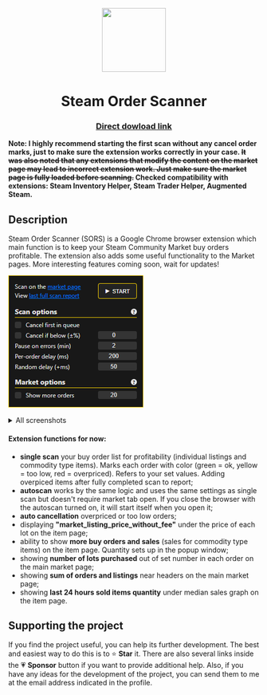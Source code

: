 <p align="center">
  <img width="128" height="128" src="https://github.com/auwaho/steam-order-scanner/blob/master/logo.png">
</p>
<h1 align="center">Steam Order Scanner</h1>

<h3 align="center">
  <a href="https://github.com/auwaho/steam-order-scanner/releases/download/1.7.0/SORS.zip">Direct dowload link</a>
</h3>

**Note: I highly recommend starting the first scan without any cancel order marks, just to make sure the extension works correctly in your case. ~~It was also noted that any extensions that modify the content on the market page may lead to incorrect extension work. Just make sure the market page is fully loaded before scanning.~~ Сhecked compatibility with extensions: Steam Inventory Helper, Steam Trader Helper, Augmented Steam.**

## Description

Steam Order Scanner (SORS) is a Google Chrome browser extension which main function is to keep your Steam Community Market buy orders profitable. The extension also adds some useful functionality to the Market pages. More interesting features coming soon, wait for updates!

![alt text](https://github.com/auwaho/steam-order-scanner/blob/master/screenshots/screenshot.png "Steam Listings Scanner")

<details>
  <summary>All screenshots</summary>

![alt text](https://github.com/auwaho/steam-order-scanner/blob/master/screenshots/screenshot_2.png "Steam Listings Scanner")

![alt text](https://github.com/auwaho/steam-order-scanner/blob/master/screenshots/screenshot_3.png "Steam Listings Scanner")

![alt text](https://github.com/auwaho/steam-order-scanner/blob/master/screenshots/screenshot_4.png "Steam Listings Scanner")

![alt text](https://github.com/auwaho/steam-order-scanner/blob/master/screenshots/screenshot_5.png "Steam Listings Scanner")

![alt text](https://github.com/auwaho/steam-order-scanner/blob/master/screenshots/screenshot_6.png "Steam Listings Scanner")

</details>

#### Extension functions for now: 
- **single scan** your buy order list for profitability (individual listings and commodity type items). Marks each order with color (green = ok, yellow = too low, red = overpriced). Refers to your set values. Adding overpiced items after fully completed scan to report;
- **autoscan** works by the same logic and uses the same settings as single scan but doesn't require market tab open. If you close the browser with the autoscan turned on, it will start itself when you open it;
- **auto cancellation** overpriced or too low orders;
- displaying **"market_listing_price_without_fee"** under the price of each lot on the item page;
- ability to show **more buy orders and sales** (sales for commodity type items) on the item page. Quantity sets up in the popup window;
- showing **number of lots purchased** out of set number in each order on the main market page;
- showing **sum of orders and listings** near headers on the main market page;
- showing **last 24 hours sold items quantity** under median sales graph on the item page. 

## Supporting the project

If you find the project useful, you can help its further development. The best and easiest way to do this is to ⭐ **Star** it. There are also several links inside the 💗 **Sponsor** button if you want to provide additional help. Also, if you have any ideas for the development of the project, you can send them to me at the email address indicated in the profile.
